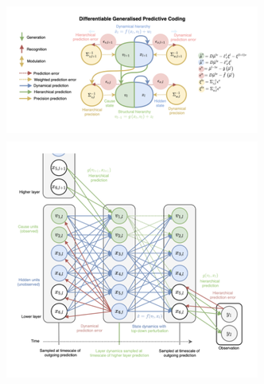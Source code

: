 ![alt Overview](https://github.com/andreofner/pyGPC/blob/master/summary.png)


![alt Overview](https://github.com/andreofner/pyGPC/blob/master/dynamics.png)
